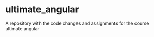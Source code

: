 # ultimate_angular
A repository with the code changes and assignments for the course ultimate angular
